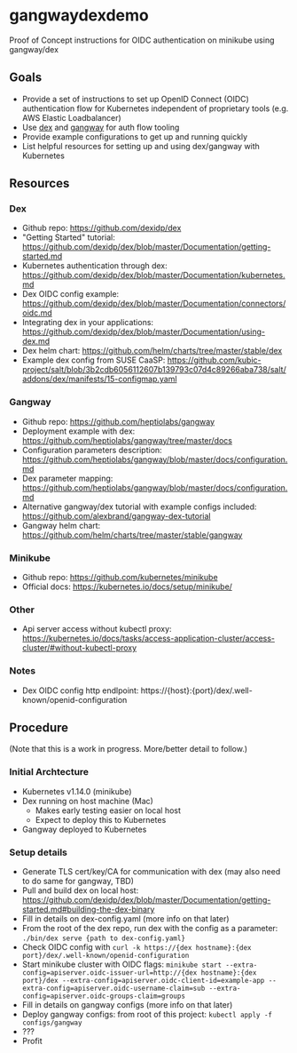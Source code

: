 # gangwaydexdemo
Proof of Concept instructions for OIDC authentication on minikube using gangway/dex

## Goals
- Provide a set of instructions to set up OpenID Connect (OIDC) authentication flow for Kubernetes independent of proprietary tools (e.g. AWS Elastic Loadbalancer) 
- Use [dex](https://github.com/dexidp/dex) and [gangway](https://github.com/heptiolabs/gangway) for auth flow tooling
- Provide example configurations to get up and running quickly
- List helpful resources for setting up and using dex/gangway with Kubernetes

## Resources
### Dex
- Github repo:  https://github.com/dexidp/dex
- "Getting Started" tutorial:  https://github.com/dexidp/dex/blob/master/Documentation/getting-started.md
- Kubernetes authentication through dex:  https://github.com/dexidp/dex/blob/master/Documentation/kubernetes.md
- Dex OIDC config example:  https://github.com/dexidp/dex/blob/master/Documentation/connectors/oidc.md
- Integrating dex in your applications:  https://github.com/dexidp/dex/blob/master/Documentation/using-dex.md
- Dex helm chart:  https://github.com/helm/charts/tree/master/stable/dex
- Example dex config from SUSE CaaSP:  https://github.com/kubic-project/salt/blob/3b2cdb6056112607b139793c07d4c89266aba738/salt/addons/dex/manifests/15-configmap.yaml
### Gangway
- Github repo:  https://github.com/heptiolabs/gangway
- Deployment example with dex:  https://github.com/heptiolabs/gangway/tree/master/docs
- Configuration parameters description:  https://github.com/heptiolabs/gangway/blob/master/docs/configuration.md
- Dex parameter mapping:  https://github.com/heptiolabs/gangway/blob/master/docs/configuration.md
- Alternative gangway/dex tutorial with example configs included:  https://github.com/alexbrand/gangway-dex-tutorial
- Gangway helm chart:  https://github.com/helm/charts/tree/master/stable/gangway
### Minikube
- Github repo:  https://github.com/kubernetes/minikube
- Official docs:  https://kubernetes.io/docs/setup/minikube/
### Other
- Api server access without kubectl proxy:  https://kubernetes.io/docs/tasks/access-application-cluster/access-cluster/#without-kubectl-proxy

### Notes
- Dex OIDC config http endlpoint:  https://{host}:{port}/dex/.well-known/openid-configuration

## Procedure
(Note that this is a work in progress.  More/better detail to follow.)
### Initial Archtecture
- Kubernetes v1.14.0 (minikube)
- Dex running on host machine (Mac)
  - Makes early testing easier on local host
  - Expect to deploy this to Kubernetes
- Gangway deployed to Kubernetes
### Setup details
- Generate TLS cert/key/CA for communication with dex (may also need to do same for gangway, TBD)
- Pull and build dex on local host:  https://github.com/dexidp/dex/blob/master/Documentation/getting-started.md#building-the-dex-binary
- Fill in details on dex-config.yaml (more info on that later)
- From the root of the dex repo, run dex with the config as a parameter: `./bin/dex serve {path to dex-config.yaml}`
- Check OIDC config with `curl -k https://{dex hostname}:{dex port}/dex/.well-known/openid-configuration`
- Start minikube cluster with OIDC flags:  `minikube start --extra-config=apiserver.oidc-issuer-url=http://{dex hostname}:{dex port}/dex --extra-config=apiserver.oidc-client-id=example-app --extra-config=apiserver.oidc-username-claim=sub --extra-config=apiserver.oidc-groups-claim=groups`
- Fill in details on gangway configs (more info on that later)
- Deploy gangway configs:  from root of this project:  `kubectl apply -f configs/gangway`
- ???
- Profit
